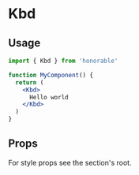 # Kbd

## Usage

```jsx
import { Kbd } from 'honorable'

function MyComponent() {
  return (
    <Kbd>
      Hello world
    </Kbd>
  )
}
```

## Props

For style props see the section's root.
